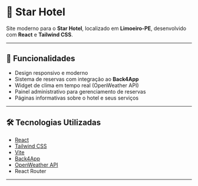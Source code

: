 # 🌟 Star Hotel

Site moderno para o **Star Hotel**, localizado em **Limoeiro-PE**, desenvolvido com **React** e **Tailwind CSS**.

---

## 🚀 Funcionalidades

- Design responsivo e moderno  
- Sistema de reservas com integração ao **Back4App**  
- Widget de clima em tempo real (OpenWeather API)  
- Painel administrativo para gerenciamento de reservas  
- Páginas informativas sobre o hotel e seus serviços  

---

## 🛠️ Tecnologias Utilizadas

- [React](https://reactjs.org/)  
- [Tailwind CSS](https://tailwindcss.com/)  
- [Vite](https://vitejs.dev/)  
- [Back4App](https://www.back4app.com/)  
- [OpenWeather API](https://openweathermap.org/api)  
- React Router  
---
